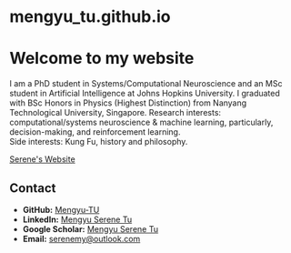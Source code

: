 # mengyu_tu.github.io
# Welcome to my website
I am a PhD student in Systems/Computational Neuroscience and an MSc student in Artificial Intelligence at Johns Hopkins University. 
I graduated with BSc Honors in Physics (Highest Distinction) from Nanyang Technological University, Singapore. 
Research interests: computational/systems neuroscience & machine learning, particularly, decision-making, and reinforcement learning.  
Side interests: Kung Fu, history and philosophy.

[Serene's Website](https://mengyu-tu.github.io/mengyu_tu.github.io/)

## Contact

- **GitHub:** [Mengyu-TU](https://github.com/mengyu-tu)
- **LinkedIn:** [Mengyu Serene Tu](https://www.linkedin.com/in/mengyu-tu)
- **Google Scholar:** [Mengyu Serene Tu](https://scholar.google.com/citations?user=AuGb6q0AAAAJ&hl=en)
- **Email:** [serenemy@outlook.com](mailto:serenemy@outlook.com)



